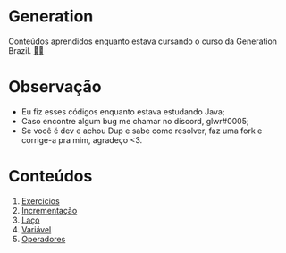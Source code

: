 # Generation

Conteúdos aprendidos enquanto estava cursando o curso da Generation Brazil. 
<a target='_blank' href="https://brazil.generation.org/">
👨‍🎓
</a>

# Observação

- Eu fiz esses códigos enquanto estava estudando Java;
- Caso encontre algum bug me chamar no discord, glwr#0005;
- Se você é dev e achou Dup e sabe como resolver,
faz uma fork e corrige-a pra mim, agradeço <3.


# Conteúdos
1. [Exercicios](/Java/br/com/generation/Exercicios)
2. [Incrementação](/Java/br/com/generation/incremento/)
3. [Laço](/Java/br/com/generation/laco/)
4. [Variável](/Java/br/com/generation/variavel)
5. [Operadores](/Java/operadores/)

